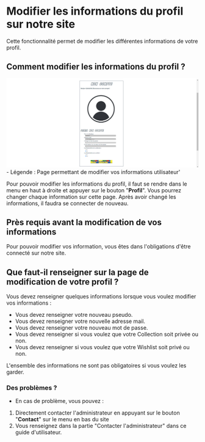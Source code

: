 # Modifier les informations du profil sur notre site

Cette fonctionnalité permet de modifier les différentes informations de votre profil.

## Comment modifier les informations du profil ?

<img src="../../img/ModifierInformationProfil.png" alt="ModifierInformationProfil" width="1000px">
<!-- ![Page permettant de modifier vos informations utilisateur'](../../img/ModifierInformationProfil.png) -->
- Légende : Page permettant de modifier vos informations utilisateur'

Pour pouvoir modifier les informations du profil, il faut se rendre dans le menu en haut à droite et appuyer sur le bouton "**Profil**". Vous pourrez changer chaque information sur cette page. Après avoir changé les informations, il faudra se connecter de nouveau.

## Près requis avant la modification de vos informations

Pour pouvoir modifier vos information, vous êtes dans l'obligations d'être connecté sur notre site.

## Que faut-il renseigner sur la page de modification de votre profil ?

Vous devez renseigner quelques informations lorsque vous voulez modifier vos informations :

- Vous devez renseigner votre nouveau pseudo.
- Vous devez renseigner votre nouvelle adresse mail.
- Vous devez renseigner votre nouveau mot de passe.
- Vous devez renseigner si vous voulez que votre Collection soit privée ou non.
- Vous devez renseigner si vous voulez que votre Wishlist soit privé ou non.

L'ensemble des informations ne sont pas obligatoires si vous voulez les garder.

### Des problèmes ?

- En cas de problème, vous pouvez :

1. Directement contacter l'administrateur en appuyant sur le bouton "**Contact**" sur le menu en bas du site
2. Vous renseignez dans la partie "Contacter l'administrateur" dans ce guide d'utilisateur.
